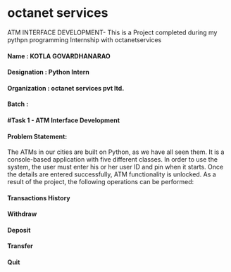 # octanet services  
ATM INTERFACE DEVELOPMENT- This is a Project completed during my pythpn programming Internship with octanetservices


#### Name : KOTLA GOVARDHANARAO
#### Designation : Python Intern  
#### Organization : octanet services pvt ltd.
#### Batch :  
#### #Task 1 - ATM Interface Development
#### Problem Statement:
The ATMs in our cities are built on Python, as we have all seen them. It is a console-based application with five different classes. In order to use the system, the user must enter his or her user ID and pin when it starts. Once the details are entered successfully, ATM functionality is unlocked. As a result of the project, the following operations can be performed:

#### Transactions History
#### Withdraw
#### Deposit
#### Transfer
#### Quit

